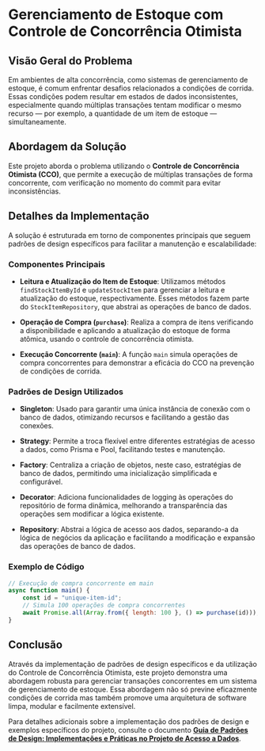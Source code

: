
# Gerenciamento de Estoque com Controle de Concorrência Otimista

## Visão Geral do Problema

Em ambientes de alta concorrência, como sistemas de gerenciamento de estoque, é comum enfrentar desafios relacionados a condições de corrida. Essas condições podem resultar em estados de dados inconsistentes, especialmente quando múltiplas transações tentam modificar o mesmo recurso — por exemplo, a quantidade de um item de estoque — simultaneamente.

## Abordagem da Solução

Este projeto aborda o problema utilizando o **Controle de Concorrência Otimista (CCO)**, que permite a execução de múltiplas transações de forma concorrente, com verificação no momento do commit para evitar inconsistências.

## Detalhes da Implementação

A solução é estruturada em torno de componentes principais que seguem padrões de design específicos para facilitar a manutenção e escalabilidade:

### Componentes Principais

- **Leitura e Atualização do Item de Estoque**: Utilizamos métodos `findStockItemById` e `updateStockItem` para gerenciar a leitura e atualização do estoque, respectivamente. Esses métodos fazem parte do `StockItemRepository`, que abstrai as operações de banco de dados.

- **Operação de Compra (`purchase`)**: Realiza a compra de itens verificando a disponibilidade e aplicando a atualização do estoque de forma atômica, usando o controle de concorrência otimista.

- **Execução Concorrente (`main`)**: A função `main` simula operações de compra concorrentes para demonstrar a eficácia do CCO na prevenção de condições de corrida.

### Padrões de Design Utilizados

- **Singleton**: Usado para garantir uma única instância de conexão com o banco de dados, otimizando recursos e facilitando a gestão das conexões.

- **Strategy**: Permite a troca flexível entre diferentes estratégias de acesso a dados, como Prisma e Pool, facilitando testes e manutenção.

- **Factory**: Centraliza a criação de objetos, neste caso, estratégias de banco de dados, permitindo uma inicialização simplificada e configurável.

- **Decorator**: Adiciona funcionalidades de logging às operações do repositório de forma dinâmica, melhorando a transparência das operações sem modificar a lógica existente.

- **Repository**: Abstrai a lógica de acesso aos dados, separando-a da lógica de negócios da aplicação e facilitando a modificação e expansão das operações de banco de dados.

### Exemplo de Código

```javascript
// Execução de compra concorrente em main
async function main() {
    const id = "unique-item-id";
    // Simula 100 operações de compra concorrentes
    await Promise.all(Array.from({ length: 100 }, () => purchase(id)));
}
```

## Conclusão

Através da implementação de padrões de design específicos e da utilização do Controle de Concorrência Otimista, este projeto demonstra uma abordagem robusta para gerenciar transações concorrentes em um sistema de gerenciamento de estoque. Essa abordagem não só previne eficazmente condições de corrida mas também promove uma arquitetura de software limpa, modular e facilmente extensível.

Para detalhes adicionais sobre a implementação dos padrões de design e exemplos específicos do projeto, consulte o documento **[Guia de Padrões de Design: Implementações e Práticas no Projeto de Acesso a Dados](DesignPatternsGuide_DataAccessProject.md)**.